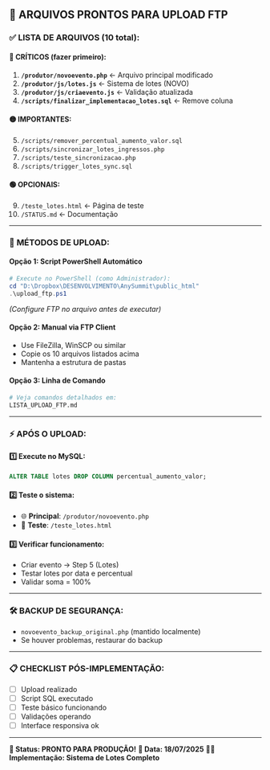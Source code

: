 ## 🚀 ARQUIVOS PRONTOS PARA UPLOAD FTP

### ✅ **LISTA DE ARQUIVOS (10 total):**

#### 🔴 **CRÍTICOS** (fazer primeiro):
1. **`/produtor/novoevento.php`** ← Arquivo principal modificado
2. **`/produtor/js/lotes.js`** ← Sistema de lotes (NOVO)
3. **`/produtor/js/criaevento.js`** ← Validação atualizada  
4. **`/scripts/finalizar_implementacao_lotes.sql`** ← Remove coluna

#### 🟡 **IMPORTANTES**:
5. `/scripts/remover_percentual_aumento_valor.sql`
6. `/scripts/sincronizar_lotes_ingressos.php`
7. `/scripts/teste_sincronizacao.php`
8. `/scripts/trigger_lotes_sync.sql`

#### 🟢 **OPCIONAIS**:
9. `/teste_lotes.html` ← Página de teste
10. `/STATUS.md` ← Documentação

---

### 📂 **MÉTODOS DE UPLOAD:**

#### **Opção 1: Script PowerShell Automático**
```powershell
# Execute no PowerShell (como Administrador):
cd "D:\Dropbox\DESENVOLVIMENTO\AnySummit\public_html"
.\upload_ftp.ps1
```
*(Configure FTP no arquivo antes de executar)*

#### **Opção 2: Manual via FTP Client**
- Use FileZilla, WinSCP ou similar
- Copie os 10 arquivos listados acima
- Mantenha a estrutura de pastas

#### **Opção 3: Linha de Comando**
```bash
# Veja comandos detalhados em:
LISTA_UPLOAD_FTP.md
```

---

### ⚡ **APÓS O UPLOAD:**

#### 1️⃣ **Execute no MySQL:**
```sql
ALTER TABLE lotes DROP COLUMN percentual_aumento_valor;
```

#### 2️⃣ **Teste o sistema:**
- 🌐 **Principal**: `/produtor/novoevento.php`
- 🧪 **Teste**: `/teste_lotes.html`

#### 3️⃣ **Verificar funcionamento:**
- Criar evento → Step 5 (Lotes)
- Testar lotes por data e percentual
- Validar soma = 100%

---

### 🛠️ **BACKUP DE SEGURANÇA:**
- `novoevento_backup_original.php` (mantido localmente)
- Se houver problemas, restaurar do backup

---

### 📋 **CHECKLIST PÓS-IMPLEMENTAÇÃO:**
- [ ] Upload realizado  
- [ ] Script SQL executado
- [ ] Teste básico funcionando
- [ ] Validações operando
- [ ] Interface responsiva ok

---

**🎯 Status: PRONTO PARA PRODUÇÃO!**
**📅 Data: 18/07/2025**
**👨‍💻 Implementação: Sistema de Lotes Completo**
